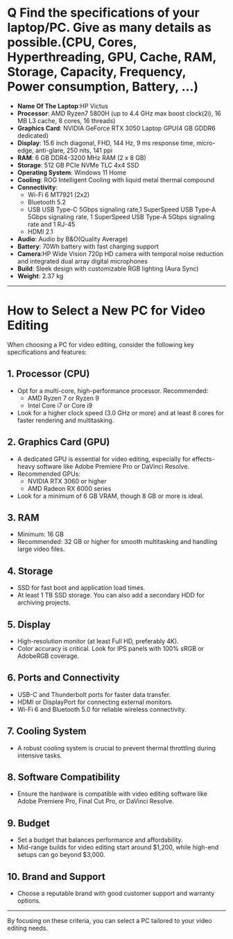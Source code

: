 # Q  Find the specifications of your laptop/PC. Give as many details as possible.(CPU, Cores, Hyperthreading, GPU, Cache, RAM, Storage, Capacity, Frequency, Power consumption, Battery, ...)

- **Name Of The Laptop**:HP Victus
- **Processor**: AMD Ryzen7 5800H (up to 4.4 GHz max boost clock(2i), 16 MB L3 cache, 8 cores, 16 threads)
- **Graphics Card**: NVIDIA GeForce RTX 3050 Laptop GPU(4 GB GDDR6 dedicated)
- **Display**:  15.6 inch diagonal, FHD, 144 Hz, 9 ms response time, micro-edge, anti-glare, 250 nits, 141 ppi
- **RAM**: 6 GB DDR4-3200 MHz RAM (2 x 8 GB)
- **Storage**: 512 GB PCIe NVMe TLC 4x4 SSD
- **Operating System**: Windows 11 Home
- **Cooling**: ROG Intelligent Cooling with liquid metal thermal compound
- **Connectivity**:
  - Wi-Fi 6 MT7921 (2x2)
  - Bluetooth 5.2
  - USB  USB Type-C 5Gbps signaling rate,1 SuperSpeed USB Type-A 5Gbps signaling rate, 1 SuperSpeed USB Type-A 5Gbps signaling rate and 1 RJ-45
  - HDMI 2.1
- **Audio**: Audio by B&O(Quality Average)
- **Battery**: 70Wh battery with fast charging support
- **Camera**:HP Wide Vision 720p HD camera with temporal noise reduction and integrated dual array digital microphones
- **Build**: Sleek design with customizable RGB lighting (Aura Sync)
- **Weight**: 2.37 kg

---

# How to Select a New PC for Video Editing

When choosing a PC for video editing, consider the following key specifications and features:

## 1. **Processor (CPU)**
   - Opt for a multi-core, high-performance processor. Recommended:
     - AMD Ryzen 7 or Ryzen 9
     - Intel Core i7 or Core i9
   - Look for a higher clock speed (3.0 GHz or more) and at least 8 cores for faster rendering and multitasking.

## 2. **Graphics Card (GPU)**
   - A dedicated GPU is essential for video editing, especially for effects-heavy software like Adobe Premiere Pro or DaVinci Resolve.
   - Recommended GPUs:
     - NVIDIA RTX 3060 or higher
     - AMD Radeon RX 6000 series
   - Look for a minimum of 6 GB VRAM, though 8 GB or more is ideal.

## 3. **RAM**
   - Minimum: 16 GB
   - Recommended: 32 GB or higher for smooth multitasking and handling large video files.

## 4. **Storage**
   - SSD for fast boot and application load times.
   - At least 1 TB SSD storage. You can also add a secondary HDD for archiving projects.

## 5. **Display**
   - High-resolution monitor (at least Full HD, preferably 4K).
   - Color accuracy is critical. Look for IPS panels with 100% sRGB or AdobeRGB coverage.

## 6. **Ports and Connectivity**
   - USB-C and Thunderbolt ports for faster data transfer.
   - HDMI or DisplayPort for connecting external monitors.
   - Wi-Fi 6 and Bluetooth 5.0 for reliable wireless connectivity.

## 7. **Cooling System**
   - A robust cooling system is crucial to prevent thermal throttling during intensive tasks.

## 8. **Software Compatibility**
   - Ensure the hardware is compatible with video editing software like Adobe Premiere Pro, Final Cut Pro, or DaVinci Resolve.

## 9. **Budget**
   - Set a budget that balances performance and affordability.
   - Mid-range builds for video editing start around $1,200, while high-end setups can go beyond $3,000.

## 10. **Brand and Support**
   - Choose a reputable brand with good customer support and warranty options.

---
By focusing on these criteria, you can select a PC tailored to your video editing needs.
